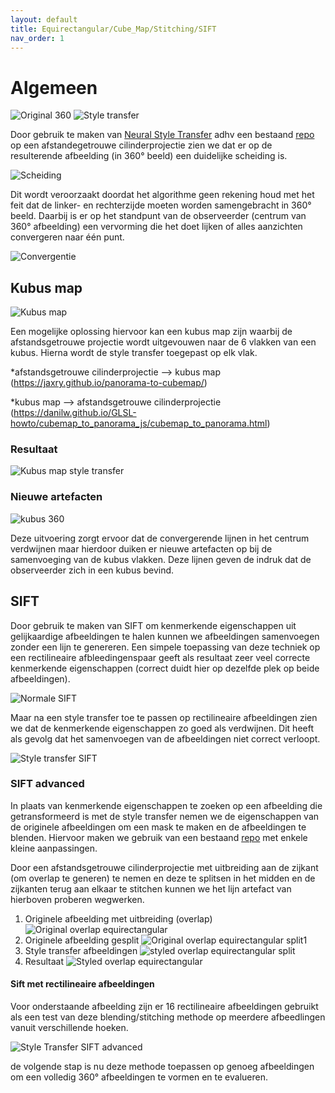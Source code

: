 ```yaml
---
layout: default
title: Equirectangular/Cube_Map/Stitching/SIFT
nav_order: 1
---
```


# Algemeen

![Original 360](../images/360.jpg "360 graden") ![Style transfer](../images/styletransfer.png "style transfer image")

Door gebruik te maken van [Neural Style Transfer](https://doi.org/10.48550/arXiv.1508.06576) adhv een bestaand [repo](https://github.com/crowsonkb/style-transfer-pytorch)
op een afstandegetrouwe cilinderprojectie zien we dat er op de resulterende afbeelding (in 360° beeld) een duidelijke scheiding is.

![Scheiding](../images/scheiding.png "scheiding") 

Dit wordt veroorzaakt doordat het algorithme geen rekening houd met het feit dat de linker- en rechterzijde moeten worden samengebracht in 360° beeld. Daarbij is er op het
standpunt van de observeerder (centrum van 360° afbeelding) een vervorming die het doet lijken of alles aanzichten convergeren naar één punt.

![Convergentie](../images/Convergentie.png "Convergentie")

## Kubus map

![Kubus map](../images/kubus.jpg "kubus map")

Een mogelijke oplossing hiervoor kan een kubus map zijn waarbij de afstandsgetrouwe projectie wordt uitgevouwen naar de 6 vlakken van een kubus. 
Hierna wordt de style transfer toegepast op elk vlak. 

*afstandsgetrouwe cilinderprojectie --> kubus map (https://jaxry.github.io/panorama-to-cubemap/)

*kubus map --> afstandsgetrouwe cilinderprojectie (https://danilw.github.io/GLSL-howto/cubemap_to_panorama_js/cubemap_to_panorama.html)

### Resultaat

![Kubus map style transfer](../images/kubusmaptransfer.png "kubusmaptransfer")

### Nieuwe artefacten

![kubus 360](../images/kubus360.png "kubus 360 hoek")

Deze uitvoering zorgt ervoor dat de convergerende lijnen in het centrum verdwijnen maar hierdoor duiken er nieuwe artefacten op bij de samenvoeging van de kubus vlakken.
Deze lijnen geven de indruk dat de observeerder zich in een kubus bevind.

## SIFT 

Door gebruik te maken van SIFT om kenmerkende eigenschappen uit gelijkaardige afbeeldingen te halen kunnen we afbeeldingen samenvoegen zonder een lijn te genereren.
Een simpele toepassing van deze techniek op een rectilineaire afbleedingenspaar geeft als resultaat zeer veel correcte kenmerkende eigenschappen (correct duidt hier op
dezelfde plek op beide afbeeldingen).

![Normale SIFT](../images/siftnorm.jpg "SIFT normale")

Maar na een style transfer toe te passen op rectilineaire afbeeldingen zien we dat de kenmerkende eigenschappen zo goed als verdwijnen. 
Dit heeft als gevolg dat het samenvoegen van de afbeeldingen niet correct verloopt.

![Style transfer SIFT](../images/siftstyle.jpg "SIFT styleTransfer")

### SIFT advanced

In plaats van kenmerkende eigenschappen te zoeken op een afbeelding die getransformeerd is met de style transfer nemen we de eigenschappen van de originele afbeeldingen om een mask te maken en de afbeeldingen te blenden. Hiervoor maken we gebruik van een bestaand [repo](https://github.com/StijnWillemen/stitching) met enkele kleine aanpassingen. 

Door een afstandsgetrouwe cilinderprojectie met uitbreiding aan de zijkant (om overlap te generen) te nemen en deze te splitsen in het midden en de zijkanten
terug aan elkaar te stitchen kunnen we het lijn artefact van hierboven proberen wegwerken.

1. Originele afbeelding met uitbreiding (overlap)
![Original overlap equirectangular](../images/equirectangular_og_test_overlap.png "Original overlap equirectangular")
2. Originele afbeelding gesplit
![Original overlap equirectangular split1](../images/original_images_overlap.png "Original overlap equirectangular split")
4. Style transfer afbeeldingen 
![styled overlap equirectangular split](../images/styled_images_overlap.png "Styled overlap equirectangular split")
5. Resultaat
![Styled overlap equirectangular](../images/charcoal_equirectangular_styled_stitched.jpg "Styled overlap equirectangular")


#### Sift met rectilineaire afbeeldingen

Voor onderstaande afbeelding zijn er 16 rectilineaire afbeeldingen gebruikt als een test van deze blending/stitching methode op meerdere afbeedlingen vanuit
verschillende hoeken.

![Style Transfer SIFT advanced](../images/advancedsiftstyle.jpg "Advanced SIFT styletransfer")

de volgende stap is nu deze methode toepassen op genoeg afbeeldingen om een volledig 360° afbeeldingen te vormen en te evalueren.





